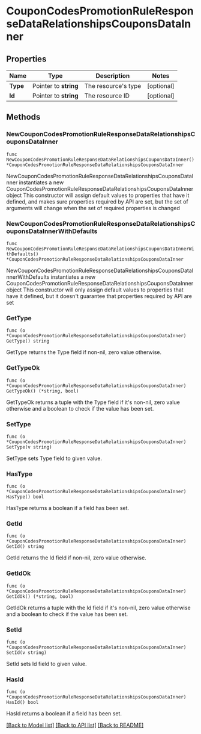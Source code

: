 # CouponCodesPromotionRuleResponseDataRelationshipsCouponsDataInner

## Properties

Name | Type | Description | Notes
------------ | ------------- | ------------- | -------------
**Type** | Pointer to **string** | The resource&#39;s type | [optional] 
**Id** | Pointer to **string** | The resource ID | [optional] 

## Methods

### NewCouponCodesPromotionRuleResponseDataRelationshipsCouponsDataInner

`func NewCouponCodesPromotionRuleResponseDataRelationshipsCouponsDataInner() *CouponCodesPromotionRuleResponseDataRelationshipsCouponsDataInner`

NewCouponCodesPromotionRuleResponseDataRelationshipsCouponsDataInner instantiates a new CouponCodesPromotionRuleResponseDataRelationshipsCouponsDataInner object
This constructor will assign default values to properties that have it defined,
and makes sure properties required by API are set, but the set of arguments
will change when the set of required properties is changed

### NewCouponCodesPromotionRuleResponseDataRelationshipsCouponsDataInnerWithDefaults

`func NewCouponCodesPromotionRuleResponseDataRelationshipsCouponsDataInnerWithDefaults() *CouponCodesPromotionRuleResponseDataRelationshipsCouponsDataInner`

NewCouponCodesPromotionRuleResponseDataRelationshipsCouponsDataInnerWithDefaults instantiates a new CouponCodesPromotionRuleResponseDataRelationshipsCouponsDataInner object
This constructor will only assign default values to properties that have it defined,
but it doesn't guarantee that properties required by API are set

### GetType

`func (o *CouponCodesPromotionRuleResponseDataRelationshipsCouponsDataInner) GetType() string`

GetType returns the Type field if non-nil, zero value otherwise.

### GetTypeOk

`func (o *CouponCodesPromotionRuleResponseDataRelationshipsCouponsDataInner) GetTypeOk() (*string, bool)`

GetTypeOk returns a tuple with the Type field if it's non-nil, zero value otherwise
and a boolean to check if the value has been set.

### SetType

`func (o *CouponCodesPromotionRuleResponseDataRelationshipsCouponsDataInner) SetType(v string)`

SetType sets Type field to given value.

### HasType

`func (o *CouponCodesPromotionRuleResponseDataRelationshipsCouponsDataInner) HasType() bool`

HasType returns a boolean if a field has been set.

### GetId

`func (o *CouponCodesPromotionRuleResponseDataRelationshipsCouponsDataInner) GetId() string`

GetId returns the Id field if non-nil, zero value otherwise.

### GetIdOk

`func (o *CouponCodesPromotionRuleResponseDataRelationshipsCouponsDataInner) GetIdOk() (*string, bool)`

GetIdOk returns a tuple with the Id field if it's non-nil, zero value otherwise
and a boolean to check if the value has been set.

### SetId

`func (o *CouponCodesPromotionRuleResponseDataRelationshipsCouponsDataInner) SetId(v string)`

SetId sets Id field to given value.

### HasId

`func (o *CouponCodesPromotionRuleResponseDataRelationshipsCouponsDataInner) HasId() bool`

HasId returns a boolean if a field has been set.


[[Back to Model list]](../README.md#documentation-for-models) [[Back to API list]](../README.md#documentation-for-api-endpoints) [[Back to README]](../README.md)


